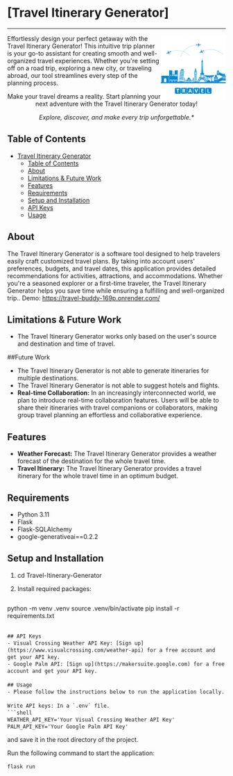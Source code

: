 # [Travel Itinerary Generator]
***

<img title="Travel-Itinerary-Generator" align='right' src="/static/logo.png" alt="Travel Itinerary Generator Logo" width="150"/>

Effortlessly design your perfect getaway with the Travel Itinerary Generator! This intuitive trip planner is your go-to assistant for creating smooth and well-organized travel experiences. Whether you're setting off on a road trip, exploring a new city, or traveling abroad, our tool streamlines every step of the planning process.

<p align="center">
Make your travel dreams a reality. Start planning your next adventure with the Travel Itinerary Generator today!
</p>
<p align="center">
<i>Explore, discover, and make every trip unforgettable.*</i>
</p>

## Table of Contents

- [Travel Itinerary Generator](#travel-itinerary-generator)
  - [Table of Contents](#table-of-contents)
  - [About](#about)
  - [Limitations \& Future Work](#limitations--future-work)
  - [Features](#features)
  - [Requirements](#requirements)
  - [Setup and Installation](#setup-and-installation)
  - [API Keys](#api-keys)
  - [Usage](#usage)


## About

The Travel Itinerary Generator is a software tool designed to help travelers easily craft customized travel plans. By taking into account users' preferences, budgets, and travel dates, this application provides detailed recommendations for activities, attractions, and accommodations. Whether you're a seasoned explorer or a first-time traveler, the Travel Itinerary Generator helps you save time while ensuring a fulfilling and well-organized trip..
Demo: https://travel-buddy-169p.onrender.com/

## Limitations & Future Work
- The Travel Itinerary Generator works only based on the user's source and destination and time of travel.

##Future Work
- The Travel Itinerary Generator is not able to generate itineraries for multiple destinations.
- The Travel Itinerary Generator is not able to suggest hotels and flights.
- **Real-time Collaboration:** In an increasingly interconnected world, we plan to introduce real-time collaboration features. Users will be able to share their itineraries with travel companions or collaborators, making group travel planning an effortless and collaborative experience.

## Features

- **Weather Forecast:** The Travel Itinerary Generator provides a weather forecast of the destination for the whole travel time.
- **Travel Itinerary:** The Travel Itinerary Generator provides a travel itinerary for the whole travel time in an optimum budget.

## Requirements

- Python 3.11
- Flask
- Flask-SQLAlchemy
- google-generativeai==0.2.2

## Setup and Installation

1.   cd Travel-Itinerary-Generator
2. Install required packages:

   ```shell
  python -m venv .venv
  source .venv/bin/activate
  pip install -r requirements.txt
   ```

## API Keys
- Visual Crossing Weather API Key: [Sign up](https://www.visualcrossing.com/weather-api) for a free account and get your API key.
- Google Palm API: [Sign up](https://makersuite.google.com) for a free account and get your API key.

## Usage
- Please follow the instructions below to run the application locally.

Write API keys: In a `.env` file.
```shell
WEATHER_API_KEY='Your Visual Crossing Weather API Key'
PALM_API_KEY='Your Google Palm API Key'
```
and save it in the root directory of the project.

Run the following command to start the application:
```shell
flask run
```




